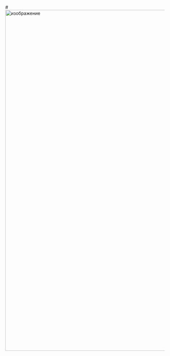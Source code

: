 #<img width="1920" height="1080" alt="изображение" src="https://github.com/user-attachments/assets/21e7926b-19ef-4db5-8b39-e1f91b1c9816" />

 
